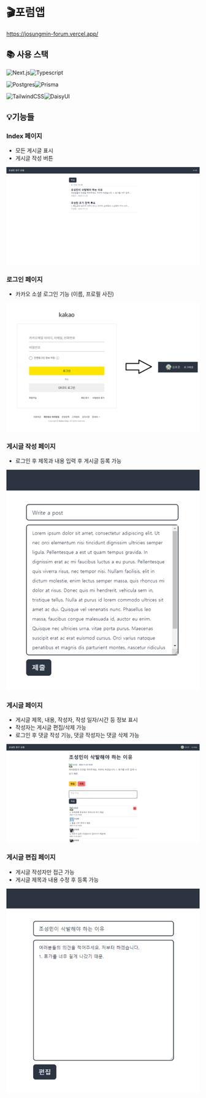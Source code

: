 # 🎬포럼앱

https://josungmin-forum.vercel.app/

## 📚 사용 스택

![Next.js](https://img.shields.io/badge/Next.js-000000?style=for-the-badge&logo=next.js&logoColor=white)![Typescript](https://img.shields.io/badge/Typescript-3178C6?style=for-the-badge&logo=typescript&logoColor=white)

![Postgres](https://img.shields.io/badge/postgres-%23316192.svg?style=for-the-badge&logo=postgresql&logoColor=white)![Prisma](https://img.shields.io/badge/Prisma-3982CE?style=for-the-badge&logo=Prisma&logoColor=white)

![TailwindCSS](https://img.shields.io/badge/TailwindCSS-06B6D4?style=for-the-badge&logo=tailwindcss&logoColor=white)![DaisyUI](https://img.shields.io/badge/daisyui-5A0EF8?style=for-the-badge&logo=daisyui&logoColor=white)

## 💡기능들

### **Index 페이지**

- 모든 게시글 표시
- 게시글 작성 버튼

![index](./readmeImg/index.png)

### **로그인 페이지**

- 카카오 소셜 로그인 기능 (이름, 프로필 사진)

![index](./readmeImg/login.png)

### **게시글 작성 페이지**

- 로그인 후 제목과 내용 입력 후 게시글 등록 가능

![index](./readmeImg/write.png)

### **게시글 페이지**

- 게시글 제목, 내용, 작성자, 작성 일자/시간 등 정보 표시
- 작성자는 게시글 편집/삭제 가능
- 로그인 후 댓글 작성 기능, 댓글 작성자는 댓글 삭제 가능

![index](./readmeImg/post.png)

### **게시글 편집 페이지**

- 게시글 작성자만 접근 가능
- 게시글 제목과 내용 수정 후 등록 가능

![index](./readmeImg/update.png)
